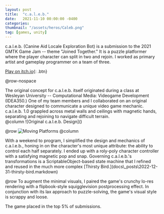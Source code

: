 ```yaml
---
layout: post
title:  "c.a.l.e.b."
date:   2021-11-10 00:00:00 -0400
categories: 
thumbnail: "/assets/heros/Caleb.png"
tag: [games, unity]
---
```

c.a.l.e.b. (Canine Aid Locale Exploration Bot) is a submission to the 2021 GMTK Game Jam -- theme "Joined Together." It is a puzzle platformer where the player character can split in two and rejoin. I worked as primary artist and gameplay programmer on a team of three.

[Play on itch.io](https://robertbuckley.itch.io/caleb){: .btn}

@row-nospace
<div class="pbox">
The original concept for c.a.l.e.b. itself originated during a class at Wesleyan University -- Computational Media: Videogame Development (IDEA350.) One of my team members and I collaborated on an original character designed to communicate a unique video game mechanic. c.a.l.e.b. 1.0 grappled across metal walls and ceilings with magnetic hands, separating and rejoining to navigate difficult terrain. 
</div>
@column
![Original c.a.l.e.b. Design](</assets/caleb/Caleb Original.png>)

@row
![Moving Platforms](</assets/caleb/Caleb Moving Platforms.png>)
@column
<div class="pbox">
With a weekend to program, I simplified the design and mechanics of c.a.l.e.b., honing in on the character's most unique attribute: the ability to control each half separately. I ended up with a roly-poly character controller with a satisfying magnetic pop and snap. Governing c.a.l.e.b.'s transformations is a ScriptableObject-based state machine that I refined and reused in the much more complex [Thirsty Bird.](docs\_posts\2022-12-31-thirsty-bird.markdown)
</div>

@row
To augment the minimal visuals, I paired the game's crunchy lo-res rendering with a flipbook-style squigglevision postprocessing effect. In conjunction with its lax approach to puzzle-solving, the game's visual style is scrappy and loose.

The game placed in the top 5% of submissions.